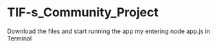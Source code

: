 # TIF-s_Community_Project

Download the files and start running the app my entering node app.js in Terminal
